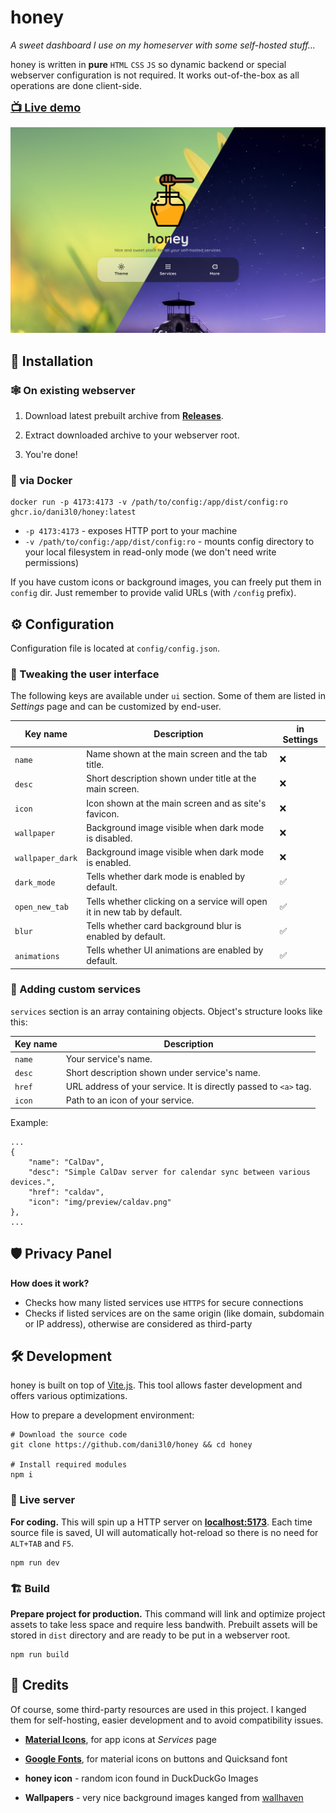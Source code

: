 # honey

_A sweet dashboard I use on my homeserver with some self-hosted stuff..._

honey is written in **pure** `HTML` `CSS` `JS` so dynamic backend or special webserver configuration is not required.
It works out-of-the-box as all operations are done client-side.

<font size="4">**[📺 Live demo](https://honeyy.vercel.app/)**</font>

<img src="screenshot.jpg" style="width: 720px">


## 🚀 Installation

### 🕸️ On existing webserver

1. Download latest prebuilt archive from **[Releases](https://github.com/dani3l0/honey/releases)**.

2. Extract downloaded archive to your webserver root.

3. You're done!


### 🐋 via Docker

```
docker run -p 4173:4173 -v /path/to/config:/app/dist/config:ro ghcr.io/dani3l0/honey:latest
```

- `-p 4173:4173` - exposes HTTP port to your machine
- `-v /path/to/config:/app/dist/config:ro` - mounts config directory to your local filesystem in read-only mode (we don't need write permissions)

If you have custom icons or background images, you can freely put them in `config` dir.
Just remember to provide valid URLs (with `/config` prefix).


## ⚙️ Configuration

Configuration file is located at `config/config.json`.


### 📱 Tweaking the user interface

The following keys are available under `ui` section.
Some of them are listed in _Settings_ page and can be customized by end-user.

| Key name				| Description																																	| in Settings	|
|-----------------------|-----------------------------------------------------------------------------------------------------------------------------------------------|---------------|
| `name`				| Name shown at the main screen and the tab title.																								|		❌		|
| `desc`				| Short description shown under title at the main screen.																						|		❌		|
| `icon`				| Icon shown at the main screen and as site's favicon.																							|		❌		|
| `wallpaper`			| Background image visible when dark mode is disabled.																							|		❌		|
| `wallpaper_dark`		| Background image visible when dark mode is enabled.																							|		❌		|
| `dark_mode`			| Tells whether dark mode is enabled by default.																								|		✅		|
| `open_new_tab`		| Tells whether clicking on a service will open it in new tab by default.																		|		✅		|
| `blur`				| Tells whether card background blur is enabled by default.																						|		✅		|
| `animations`			| Tells whether UI animations are enabled by default.																							|		✅		|


### 🔗 Adding custom services

`services` section is an array containing objects. Object's structure looks like this:

| Key name			| Description																	|
|-------------------|-------------------------------------------------------------------------------|
| `name`			| Your service's name.															|
| `desc`			| Short description shown under service's name.									|
| `href`			| URL address of your service. It is directly passed to `<a>` tag.				|
| `icon`			| Path to an icon of your service.												|

Example:
```
...
{
	"name": "CalDav",
	"desc": "Simple CalDav server for calendar sync between various devices.",
	"href": "caldav",
	"icon": "img/preview/caldav.png"
},
...
```


## 🛡️ Privacy Panel

**How does it work?**
- Checks how many listed services use `HTTPS` for secure connections
- Checks if listed services are on the same origin (like domain, subdomain or IP address), otherwise are considered as third-party


## 🛠️ Development

honey is built on top of [Vite.js](https://vitejs.dev/). This tool allows faster development and offers various optimizations.

How to prepare a development environment:

```
# Download the source code
git clone https://github.com/dani3l0/honey && cd honey

# Install required modules
npm i
```


### 🗼 Live server

**For coding.** This will spin up a HTTP server on **[localhost:5173](http://localhost:5173/)**. Each time source file is saved, UI will automatically hot-reload so there is no need for `ALT+TAB` and `F5`.

```
npm run dev
```


### 🏗️ Build

**Prepare project for production.** This command will link and optimize project assets to take less space and require less bandwith. Prebuilt assets will be stored in `dist` directory and are ready to be put in a webserver root.

```
npm run build
```


## 🤝 Credits

Of course, some third-party resources are used in this project. I kanged them for self-hosting, easier development and to avoid compatibility issues.

- **[Material Icons](https://github.com/materialos/android-icon-pack/)**, for app icons at _Services_ page

- **[Google Fonts](https://fonts.google.com/)**, for material icons on buttons and Quicksand font

- **honey icon** - random icon found in DuckDuckGo Images

- **Wallpapers** - very nice background images kanged from [wallhaven](https://wallhaven.cc/)
